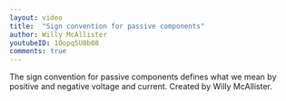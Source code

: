 ```yaml
---
layout: video
title:  "Sign convention for passive components"
author: Willy McAllister
youtubeID: 1Oopq5U0b08
comments: true
--- 
```


The sign convention for passive components defines what we mean by positive and negative voltage and current. Created by Willy McAllister.